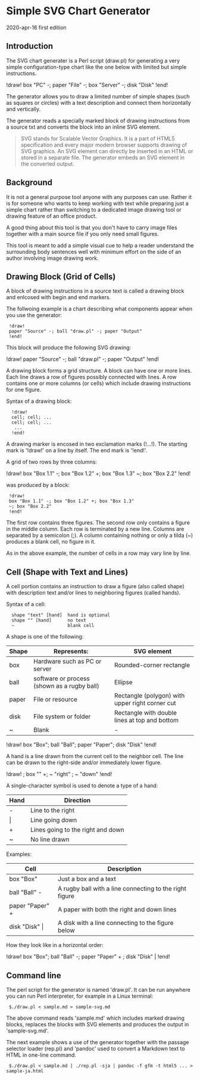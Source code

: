 # Simple SVG Chart Generator

2020-apr-16 first edition

## Introduction

The SVG chart generater is a Perl script (draw.pl) for generating a very simple configuration-type chart like the one below with limited but simple instructions.

!draw!
box "PC" -; paper "File" -; box "Server" -; disk "Disk"
!end!

The generator allows you to draw a limited number of simple shapes (such as squares or circles) with a text description and connect them horizontally and vertically.

The generator reads a specially marked block of drawing instructions from a source txt and converts the block into an inline SVG element.

>SVG stands for Scalable Vector Graphics. It is a part of HTML5 specification and every major modern browser supports drawing of SVG graphics. An SVG element can directly be inserted in an HTML or stored in a separate file. The generator embeds an SVG element in the converted output. 

## Background

It is not a general purpose tool anyone with any purposes can use.
Rather it is for someone who wants to keep working with text while preparing just a simple chart rather than switching to a dedicated image drawing tool or drawing feature of an office product.

A good thing about this tool is that you don't have to carry image files together with a main source file if you only need small figures.

This tool is meant to add a simple visual cue to help a reader understand the surrounding body sentences well with minimum effort on the side of an author involving image drawing work.

## Drawing Block (Grid of Cells)

A block of drawing instructions in a source text is called a drawing block and enlcosed with begin and end markers.

The follwoing example is a chart describing what components appear when you use the generator:

```
 !draw!
 paper "Source" -; ball "draw.pl" -; paper "Output"
 !end!
```

This block will produce the following SVG drawing:

!draw!
paper "Source" -; ball "draw.pl" -; paper "Output"
!end!

A drawing block forms a grid structure.
A block can have one or more lines.
Each line draws a row of figures possibly connected with lines.
A row contains one or more columns (or cells) which include drawing instructions for one figure.

Syntax of a drawing block:

```
  !draw!
  cell; cell; ...
  cell; cell; ...
   ...
  !end!
```

A drawing marker is encosed in two exclamation marks (!...!).
The starting mark is '!draw!' on a line by itself.
The end mark is '!end!'.

A grid of two rows by three columns:

!draw!
box "Box 1.1" -; box "Box 1.2" +; box "Box 1.3"
~; box "Box 2.2"
!end!

was produced by a block:

```
 !draw!
 box "Box 1.1" -; box "Box 1.2" +; box "Box 1.3"
 ~; box "Box 2.2"
 !end!
```

The first row contains three figures.
The second row only contains a figure in the middle column.
Each row is terminated by a new line.
Columns are separated by a semicolon (;).
A column containing nothing or only a tilda (~) produces a blank cell, no figure in it.

As in the above example, the number of cells in a row may vary line by line.

## Cell (Shape with Text and Lines)

A cell portion contains an instruction to draw a figure (also called shape) with description text and/or lines to neighboring figures (called hands).

Syntax of a cell:

```
  shape "text" [hand]  hand is optional
  shape "" [hand]      no text
  ~                    blank cell
```

A shape is one of the following:

| Shape | Represents: | SVG element |
|--|--|--|
| box   | Hardware such as PC or server | Rounded-corner rectangle |
| ball  | software or process (shown as a rugby ball)| Ellipse |
| paper | File or resource | Rectangle (polygon) with upper right corner cut |
| disk  | File system or folder | Rectangle with double lines at top and bottom |
| ~     | Blank | - |

!draw!
box "Box"; ball "Ball"; paper "Paper"; disk "Disk"
!end!

A hand is a line drawn from the current cell to the neighbor cell.
The line can be drawn to the right-side and/or immediately lower figure.

!draw!
; box "" +; ~ "right"
; ~ "down"
!end!

A single-character symbol is used to denote a type of a hand:

| Hand | Direction |
|--|--|
| - | Line to the right |
| \| | Line going down |
| + | Lines going to the right and down |
| ~ | No line drawn |

Examples:

| Cell | Description |
|--|--|
| box "Box" | Just a box and a text |
| ball "Ball" - | A rugby ball with a line connecting to the right figure |
| paper "Paper" + | A paper with both the right and down lines | 
| disk "Disk" \| | A disk with a line connecting to the figure below |

How they look like in a horizontal order:

!draw!
box "Box"; ball "Ball" -; paper "Paper" + ; disk "Disk" |
!end!

## Command line

The perl script for the generator is named 'draw.pl'.
It can be run anywhere you can run Perl interpreter, for example in a Linux terminal:

```
 $./draw.pl < sample.md > sample-svg.md
```

The above command reads 'sample.md' which includes marked drawing blocks, replaces the blocks with SVG elements and produces the output in 'sample-svg.md'.

The next example shows a use of the generator together with the passage selector loader (rep.pl) and 'pandoc' used to convert a Markdown text to HTML in one-line command.

```
 $./draw.pl < sample.md | ./rep.pl -sja | pandoc -f gfm -t html5 ... > sample-ja.html
```
